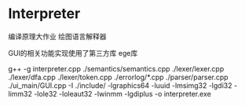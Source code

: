 # Interpreter
编译原理大作业 绘图语言解释器

GUI的相关功能实现使用了第三方库 ege库

g++ -g interpreter.cpp ./semantics/semantics.cpp ./lexer/lexer.cpp ./lexer/dfa.cpp ./lexer/token.cpp ./errorlog/*.cpp ./parser/parser.cpp ./ui_main/GUI.cpp -I ./include/ -lgraphics64 -luuid -lmsimg32 -lgdi32 -limm32 -lole32  -loleaut32 -lwinmm -lgdiplus -o interpreter.exe